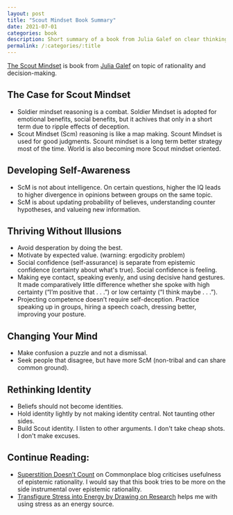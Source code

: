 ```yaml
---
layout: post
title: "Scout Mindset Book Summary"
date: 2021-07-01
categories: book
description: Short summary of a book from Julia Galef on clear thinking.
permalink: /:categories/:title
---
```


[The Scout Mindset](https://www.goodreads.com/book/show/42041926-the-scout-mindset) is book from [Julia Galef](https://juliagalef.com/) on topic of rationality and decision-making.



##  The Case for Scout Mindset
- Soldier mindset reasoning is a combat. Soldier Mindset is adopted for emotional benefits, social benefits, but it achives that only in a short term due to ripple effects of deception.
- Scout Mindset (Scm) reasoning is like a map making. Scount Mindset is used for good judgments. Scount mindset is a long term better strategy most of the time. World is also becoming more Scout mindset oriented.

##  Developing Self-Awareness
- ScM is not about intelligence. On certain questions, higher the IQ leads to higher divergence in opinions between groups on the same topic.
- ScM is about updating probability of believes, understanding counter hypotheses, and  valueing new information.

##  Thriving Without Illusions
- Avoid desperation by doing the best.
- Motivate by expected value. (warning: ergodicity problem)
- Social confidence (self-assurance) is separate from epistemic confidence (certainty about what's true). Social confidence is feeling.
- Making eye contact, speaking evenly, and using decisive hand gestures. It made comparatively little difference whether she spoke with high certainty (“I’m positive that . . .”) or low certainty (“I think maybe . . .”).
- Projecting competence doesn’t require self-deception. Practice speaking up in groups, hiring a speech coach, dressing better, improving your posture.

## Changing Your Mind
- Make confusion a puzzle and not a dismissal.
- Seek people that disagree, but have more ScM (non-tribal and can share common ground).

## Rethinking Identity
- Beliefs should not become identities.
- Hold identity lightly by not making identity central. Not taunting other sides.
- Build Scout identity. I listen to other arguments. I don't take cheap shots. I don't make excuses.

## Continue Reading:
- [Superstition Doesn’t Count](https://commoncog.com/blog/chinese-businessmen-superstition-doesnt-count/#rationality-communities-on-the-web) on Commonplace blog criticises usefulness of epistemic rationality. I would say that this book tries to be more on the side instrumental over epistemic rationality.
- [Transfigure Stress into Energy by Drawing on Research](/productivity/Transfigure-Stress-Into-Energy) helps me with using stress as an energy source.
